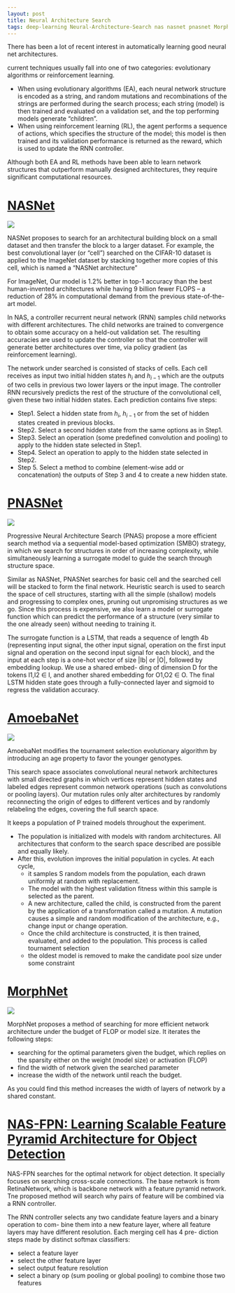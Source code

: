 ```yaml
---
layout: post
title: Neural Architecture Search
tags: deep-learning Neural-Architecture-Search nas nasnet pnasnet MorphNet NAS-FPN
---
```


There has been a lot of recent interest in automatically learning good neural net architectures.

current techniques usually fall into one of two categories: evolutionary algorithms or reinforcement learning.
- When using evolutionary algorithms (EA), each neural network structure is encoded as a string, and random mutations and recombinations of the strings are performed during the search process; each string (model) is then trained and evaluated on a validation set, and the top performing models generate “children”. 
- When using reinforcement learning (RL), the agent performs a sequence of actions, which specifies the structure of the model; this model is then trained and its validation performance is returned as the reward, which is used to update the RNN controller. 

Although both EA and RL methods have been able to learn network structures that outperform manually designed architectures, they require significant computational resources.

# [NASNet](https://arxiv.org/abs/1707.07012)

![](https://2.bp.blogspot.com/-zFPQEtthyE0/WfuFgDe4VUI/AAAAAAAACIU/4iCF5sNAJuIprvAWnk9uZQK3vTJX5tgcwCLcBGAs/s1600/image1.png)

NASNet proposes to search for an architectural building block on a small dataset and then transfer the block to a larger dataset. For example, the best convolutional layer (or “cell”) searched on the CIFAR-10 dataset is applied to the ImageNet dataset by stacking together more copies of this cell, which is named a “NASNet architecture”

For ImageNet, Our model is 1.2% better in top-1 accuracy than the best human-invented architectures while having 9 billion fewer FLOPS – a reduction of 28% in computational demand from the previous state-of-the-art model.

In NAS, a controller recurrent neural network (RNN) samples child networks with different architectures. The child networks are trained to convergence to obtain some accuracy on a held-out validation set. The resulting accuracies are used to update the controller so that the controller will generate better architectures over time, via policy gradient (as reinforcement learning).

The network under searched is consisted of stacks of cells. Each cell receives as input two initial hidden states $h_i$ and $h_{i−1}$ which are the outputs of two cells in previous two lower layers or the input image. The controller RNN recursively predicts the rest of the structure of the convolutional cell, given these two initial hidden states. Each prediction contains five steps:
- Step1. Select a hidden state from $h_i$, $h_{i−1}$ or from the set of hidden states created in previous blocks.
- Step2. Select a second hidden state from the same options as in Step1.
- Step3. Select an operation (some predefined convolution and pooling) to apply to the hidden state selected in Step1.
- Step4. Select an operation to apply to the hidden state selected in Step2.
- Step 5. Select a method to combine (element-wise add or concatenation) the outputs of Step 3 and 4 to create a new hidden state.


# [PNASNet](https://arxiv.org/pdf/1712.00559)

![](https://user-images.githubusercontent.com/13155537/42476460-07bf9526-839c-11e8-914d-5ce7c7df7a8c.png)

Progressive Neural Architecture Search (PNAS) propose a more efficient search method via a sequential model-based optimization (SMBO) strategy, in which we search for structures in order of increasing complexity, while simultaneously learning a surrogate model to guide the search through structure space. 

Similar as NASNet, PNASNet searches for basic cell and the searched cell will be stacked to form the final network. Heuristic search is used to search the space of cell structures, starting with all the simple (shallow) models and progressing to complex ones, pruning out unpromising structures as we go. Since this process is expensive, we also learn a model or surrogate function which can predict the performance of a structure (very similar to the one already seen) without needing to training it.

The surrogate function is a LSTM, that reads a sequence of length 4b (representing input signal, the other input signal, operation on the first input signal and operation on the second input signal for each block), and the input at each step is a one-hot vector of size |Ib| or |O|, followed by embedding lookup. We use a shared embed- ding of dimension D for the tokens I1,I2 ∈ I, and another shared embedding for O1,O2 ∈ O. The final LSTM hidden state goes through a fully-connected layer and sigmoid to regress the validation accuracy.

# [AmoebaNet](https://arxiv.org/abs/1802.01548)

![](https://1.bp.blogspot.com/-V5HcfTxqCOA/Wql9OLPpUeI/AAAAAAAACfo/mWkcbi2VhMk69RvGM7dmccQZX2-nyOVWQCLcBGAs/s1600/image3.png)

AmoebaNet modifies the tournament selection evolutionary algorithm by introducing an age property to favor the younger genotypes.

This search space associates convolutional neural network architectures with small directed graphs in which vertices represent hidden states and labeled edges represent common network operations (such as convolutions or pooling layers). Our mutation rules only alter architectures by randomly reconnecting the origin of edges to different vertices and by randomly relabeling the edges, covering the full search space.

It keeps a population of P trained models throughout the experiment. 
- The population is initialized with models with random architectures. All architectures that conform to the search space described are possible and equally likely.
- After this, evolution improves the initial population in cycles. At each cycle,
  - it samples S random models from the population, each drawn uniformly at random with replacement. 
  - The model with the highest validation fitness within this sample is selected as the parent. 
  - A new architecture, called the child, is constructed from the parent by the application of a transformation called a mutation. A mutation causes a simple and random modification of the architecture, e.g., change input or change operation.
  - Once the child architecture is constructed, it is then trained, evaluated, and added to the population. This process is called tournament selection
  - the oldest model is removed to make the candidate pool size under some constraint

# [MorphNet](https://arxiv.org/abs/1711.06798)

![](https://1.bp.blogspot.com/-Kf4EI-rh0f4/XLZH1pn0brI/AAAAAAAAEDE/DXmoz_yu5SggJbhThRIELkKa08G7SwUFACLcBGAs/s640/Screenshot%2B2019-04-16%2Bat%2B2.23.10%2BPM.png)

MorphNet proposes a method of searching for more efficient network architecture under the budget of FLOP or model size. It iterates the following steps:
- searching for the optimal parameters given the budget, which replies on the sparsity either on the weight (model size) or activation (FLOP)
- find the width of network given the searched parameter
- increase the width of the network until reach the budget.

As you could find this method increases the width of layers of network by a shared constant.

# [NAS-FPN: Learning Scalable Feature Pyramid Architecture for Object Detection](https://arxiv.org/pdf/1904.07392.pdf)

NAS-FPN searches for the optimal network for object detection. It specially focuses on searching cross-scale connections. The base network is from RetinaNetwork, which is backbone network with a feature pyramid network. Tne proposed method will search why pairs of feature will be combined via a RNN controller.

The RNN controller selects any two candidate feature layers and a binary operation to com- bine them into a new feature layer, where all feature layers may have different resolution. Each merging cell has 4 pre- diction steps made by distinct softmax classifiers:
- select a feature layer
- select the other feature layer
- select output feature resolution
- select a binary op (sum pooling or global pooling) to combine those two features



